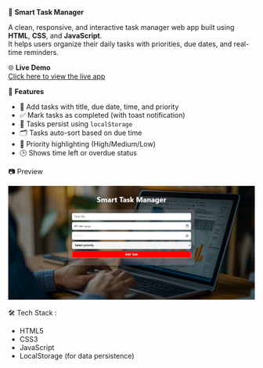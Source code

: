 🌟 **Smart Task Manager**

A clean, responsive, and interactive task manager web app built using **HTML**, **CSS**, and **JavaScript**.  
It helps users organize their daily tasks with priorities, due dates, and real-time reminders.



🌐 **Live Demo**   
[Click here to view the live app](https://smart-task-manager-omega-ten.vercel.app)



🚀 **Features**

- 📝 Add tasks with title, due date, time, and priority
- ✅ Mark tasks as completed (with toast notification)
- 🔁 Tasks persist using `localStorage`
- 🗂️ Tasks auto-sort based on due time
- 🔴 Priority highlighting (High/Medium/Low)
- 🕒 Shows time left or overdue status
 

📷 Preview

![App Screenshot](Preview.png)  
 

🛠 Tech Stack :
- HTML5  
- CSS3   
- JavaScript  
- LocalStorage (for data persistence)

 

      
